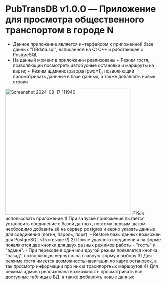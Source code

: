 # PubTransDB v1.0.0 — Приложение для просмотра общественного транспортом в городе N
- Данное приложение является интерфейсом к приложенной базе данных "DBdata.sql", написанное на Qt C++ и работающее с PostgreSQL
- На данный момент в приложении реализованы
    ~ Режим гостя, позволяющий посмотреть автобусные остановки и маршруты на карте;
    ~ Режим администратора (pwd=1), позволяющий просматривать даннные в базе данных, а также добавлять новые строки
<img width="400" alt="Screenshot 2024-09-17 111940" src="https://github.com/user-attachments/assets/7f3d518a-7d4b-4d37-af4b-a8b0927af584">
  # Как использовать приложение
1) При запуске приложение пытается установить соединение с базой данных, поэтому первым шагом необходимо добавить её на сервер postgres и
   верно указать данные для соединения (логин, пароль, порт).
    - Restore базы данных возможен для PostgreSQL v15 и выше (!)
2) После удачного соединени
я на форме появляются две кнопки для двух разных режимов работы - "гость" и "админ".
    - При переходе в один или другой режим появляется кнопка "назад", позволяющая вернутся на главную форму к выбору
3) Для режима гостя имеется возможность навигации по карте остановок, а так просмотр информации про них и траснпортных маршрутов
4) Для режима админа реализована возможность просматривать все доступные таблицы в БД, а также добавлять новые данные
